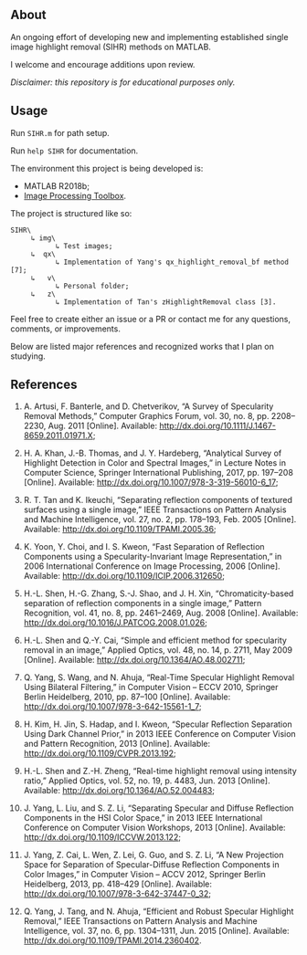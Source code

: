## About

An ongoing effort of developing new and implementing established single image highlight removal (SIHR) methods on MATLAB.

I welcome and encourage additions upon review.

*Disclaimer: this repository is for educational purposes only.*

## Usage

Run `SIHR.m` for path setup.

Run `help SIHR` for documentation.

The environment this project is being developed is:

- MATLAB R2018b;
- [Image Processing Toolbox](https://www.mathworks.com/products/image.html).

The project is structured like so:

    SIHR\
         ↳ img\
               ↳ Test images;
         ↳  qx\
               ↳ Implementation of Yang's qx_highlight_removal_bf method [7];
         ↳   v\
               ↳ Personal folder;
         ↳   z\
               ↳ Implementation of Tan's zHighlightRemoval class [3].

Feel free to create either an issue or a PR or contact me for any questions, comments, or improvements.

Below are listed major references and recognized works that I plan on studying.

## References

1. A. Artusi, F. Banterle, and D. Chetverikov, “A Survey of Specularity Removal Methods,” Computer Graphics Forum, vol. 30, no. 8, pp. 2208–2230, Aug. 2011 [Online]. Available: http://dx.doi.org/10.1111/J.1467-8659.2011.01971.X;

2. H. A. Khan, J.-B. Thomas, and J. Y. Hardeberg, “Analytical Survey of Highlight Detection in Color and Spectral Images,” in Lecture Notes in Computer Science, Springer International Publishing, 2017, pp. 197–208 [Online]. Available: http://dx.doi.org/10.1007/978-3-319-56010-6_17;

3. R. T. Tan and K. Ikeuchi, “Separating reflection components of textured surfaces using a single image,” IEEE Transactions on Pattern Analysis and Machine Intelligence, vol. 27, no. 2, pp. 178–193, Feb. 2005 [Online]. Available: http://dx.doi.org/10.1109/TPAMI.2005.36;

4. K. Yoon, Y. Choi, and I. S. Kweon, “Fast Separation of Reflection Components using a Specularity-Invariant Image Representation,” in 2006 International Conference on Image Processing, 2006 [Online]. Available: http://dx.doi.org/10.1109/ICIP.2006.312650;

5. H.-L. Shen, H.-G. Zhang, S.-J. Shao, and J. H. Xin, “Chromaticity-based separation of reflection components in a single image,” Pattern Recognition, vol. 41, no. 8, pp. 2461–2469, Aug. 2008 [Online]. Available: http://dx.doi.org/10.1016/J.PATCOG.2008.01.026;

6. H.-L. Shen and Q.-Y. Cai, “Simple and efficient method for specularity removal in an image,” Applied Optics, vol. 48, no. 14, p. 2711, May 2009 [Online]. Available: http://dx.doi.org/10.1364/AO.48.002711;

7. Q. Yang, S. Wang, and N. Ahuja, “Real-Time Specular Highlight Removal Using Bilateral Filtering,” in Computer Vision – ECCV 2010, Springer Berlin Heidelberg, 2010, pp. 87–100 [Online]. Available: http://dx.doi.org/10.1007/978-3-642-15561-1_7;

8. H. Kim, H. Jin, S. Hadap, and I. Kweon, “Specular Reflection Separation Using Dark Channel Prior,” in 2013 IEEE Conference on Computer Vision and Pattern Recognition, 2013 [Online]. Available: http://dx.doi.org/10.1109/CVPR.2013.192;

9. H.-L. Shen and Z.-H. Zheng, “Real-time highlight removal using intensity ratio,” Applied Optics, vol. 52, no. 19, p. 4483, Jun. 2013 [Online]. Available: http://dx.doi.org/10.1364/AO.52.004483;

10. J. Yang, L. Liu, and S. Z. Li, “Separating Specular and Diffuse Reflection Components in the HSI Color Space,” in 2013 IEEE International Conference on Computer Vision Workshops, 2013 [Online]. Available: http://dx.doi.org/10.1109/ICCVW.2013.122;

11. J. Yang, Z. Cai, L. Wen, Z. Lei, G. Guo, and S. Z. Li, “A New Projection Space for Separation of Specular-Diffuse Reflection Components in Color Images,” in Computer Vision – ACCV 2012, Springer Berlin Heidelberg, 2013, pp. 418–429 [Online]. Available: http://dx.doi.org/10.1007/978-3-642-37447-0_32;

12. Q. Yang, J. Tang, and N. Ahuja, “Efficient and Robust Specular Highlight Removal,” IEEE Transactions on Pattern Analysis and Machine Intelligence, vol. 37, no. 6, pp. 1304–1311, Jun. 2015 [Online]. Available: http://dx.doi.org/10.1109/TPAMI.2014.2360402.
